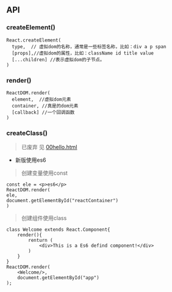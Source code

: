 ## API

### createElement()
```
React.createElement(
  type,  // 虚拟dom的名称，通常是一些标签名称，比如：div a p span
  [props],//虚拟dom的属性，比如：className id title value
  [...children] //表示虚拟dom的子节点。     
)
```
### render()
```
ReactDOM.render(
  element,  //虚拟dom元素
  container, //真是的dom元素
  [callback] //一个回调函数
)
```

### createClass()

> 已废弃 见 [00hello.html](https://github.com/vervin/react-demo/blob/master/react-toturial/00hello.html)

* 新版使用es6

>创建变量使用const
```
const ele = <p>es6</p>
ReactDOM.render(
ele,
document.getElementById("reactContainer")
)
```

>创建组件使用class

```
class Welcome extends React.Component{
    render(){
        renturn (
            <div>This is a Es6 defind component!</div>
        )
    }
}
ReactDOM.render(
    <Welcome/>,
    document.getElementById("app")
);
```

















